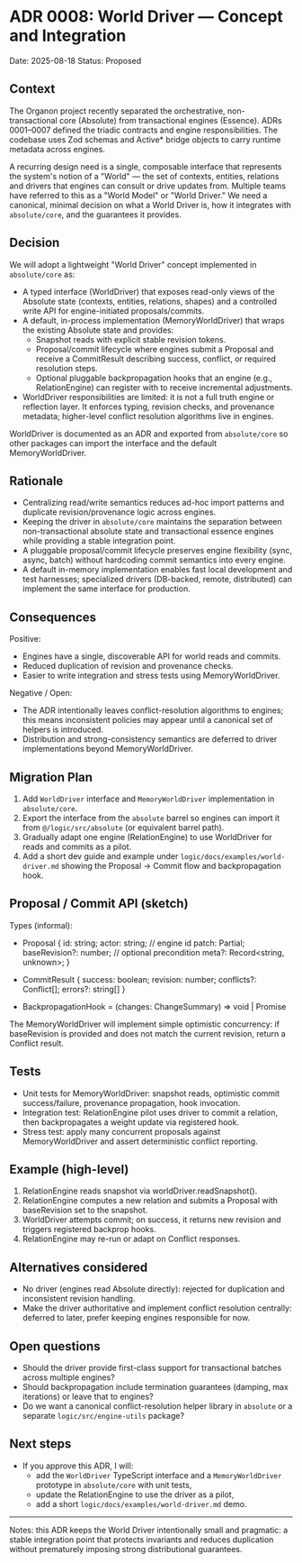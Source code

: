 # ADR 0008: World Driver — Concept and Integration

Date: 2025-08-18
Status: Proposed

## Context

The Organon project recently separated the orchestrative, non-transactional core (Absolute) from transactional engines (Essence). ADRs 0001–0007 defined the triadic contracts and engine responsibilities. The codebase uses Zod schemas and Active\* bridge objects to carry runtime metadata across engines.

A recurring design need is a single, composable interface that represents the system's notion of a "World" — the set of contexts, entities, relations and drivers that engines can consult or drive updates from. Multiple teams have referred to this as a "World Model" or "World Driver." We need a canonical, minimal decision on what a World Driver is, how it integrates with `absolute/core`, and the guarantees it provides.

## Decision

We will adopt a lightweight "World Driver" concept implemented in `absolute/core` as:

- A typed interface (WorldDriver) that exposes read-only views of the Absolute state (contexts, entities, relations, shapes) and a controlled write API for engine-initiated proposals/commits.
- A default, in-process implementation (MemoryWorldDriver) that wraps the existing Absolute state and provides:
  - Snapshot reads with explicit stable revision tokens.
  - Proposal/commit lifecycle where engines submit a Proposal and receive a CommitResult describing success, conflict, or required resolution steps.
  - Optional pluggable backpropagation hooks that an engine (e.g., RelationEngine) can register with to receive incremental adjustments.
- WorldDriver responsibilities are limited: it is not a full truth engine or reflection layer. It enforces typing, revision checks, and provenance metadata; higher-level conflict resolution algorithms live in engines.

WorldDriver is documented as an ADR and exported from `absolute/core` so other packages can import the interface and the default MemoryWorldDriver.

## Rationale

- Centralizing read/write semantics reduces ad-hoc import patterns and duplicate revision/provenance logic across engines.
- Keeping the driver in `absolute/core` maintains the separation between non-transactional absolute state and transactional essence engines while providing a stable integration point.
- A pluggable proposal/commit lifecycle preserves engine flexibility (sync, async, batch) without hardcoding commit semantics into every engine.
- A default in-memory implementation enables fast local development and test harnesses; specialized drivers (DB-backed, remote, distributed) can implement the same interface for production.

## Consequences

Positive:

- Engines have a single, discoverable API for world reads and commits.
- Reduced duplication of revision and provenance checks.
- Easier to write integration and stress tests using MemoryWorldDriver.

Negative / Open:

- The ADR intentionally leaves conflict-resolution algorithms to engines; this means inconsistent policies may appear until a canonical set of helpers is introduced.
- Distribution and strong-consistency semantics are deferred to driver implementations beyond MemoryWorldDriver.

## Migration Plan

1. Add `WorldDriver` interface and `MemoryWorldDriver` implementation in `absolute/core`.
2. Export the interface from the `absolute` barrel so engines can import it from `@/logic/src/absolute` (or equivalent barrel path).
3. Gradually adapt one engine (RelationEngine) to use WorldDriver for reads and commits as a pilot.
4. Add a short dev guide and example under `logic/docs/examples/world-driver.md` showing the Proposal → Commit flow and backpropagation hook.

## Proposal / Commit API (sketch)

Types (informal):

- Proposal {
  id: string;
  actor: string; // engine id
  patch: Partial<AbsoluteChangePayload>;
  baseRevision?: number; // optional precondition
  meta?: Record<string, unknown>;
  }

- CommitResult { success: boolean; revision: number; conflicts?: Conflict[]; errors?: string[] }

- BackpropagationHook = (changes: ChangeSummary) => void | Promise<void>

The MemoryWorldDriver will implement simple optimistic concurrency: if baseRevision is provided and does not match the current revision, return a Conflict result.

## Tests

- Unit tests for MemoryWorldDriver: snapshot reads, optimistic commit success/failure, provenance propagation, hook invocation.
- Integration test: RelationEngine pilot uses driver to commit a relation, then backpropagates a weight update via registered hook.
- Stress test: apply many concurrent proposals against MemoryWorldDriver and assert deterministic conflict reporting.

## Example (high-level)

1. RelationEngine reads snapshot via worldDriver.readSnapshot().
2. RelationEngine computes a new relation and submits a Proposal with baseRevision set to the snapshot.
3. WorldDriver attempts commit; on success, it returns new revision and triggers registered backprop hooks.
4. RelationEngine may re-run or adapt on Conflict responses.

## Alternatives considered

- No driver (engines read Absolute directly): rejected for duplication and inconsistent revision handling.
- Make the driver authoritative and implement conflict resolution centrally: deferred to later, prefer keeping engines responsible for now.

## Open questions

- Should the driver provide first-class support for transactional batches across multiple engines?
- Should backpropagation include termination guarantees (damping, max iterations) or leave that to engines?
- Do we want a canonical conflict-resolution helper library in `absolute` or a separate `logic/src/engine-utils` package?

## Next steps

- If you approve this ADR, I will:
  - add the `WorldDriver` TypeScript interface and a `MemoryWorldDriver` prototype in `absolute/core` with unit tests,
  - update the RelationEngine to use the driver as a pilot,
  - add a short `logic/docs/examples/world-driver.md` demo.

---

Notes: this ADR keeps the World Driver intentionally small and pragmatic: a stable integration point that protects invariants and reduces duplication without prematurely imposing strong distributional guarantees.
